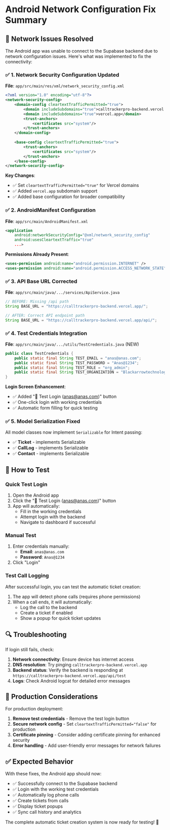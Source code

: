 # Android Network Configuration Fix Summary

## 🔧 Network Issues Resolved

The Android app was unable to connect to the Supabase backend due to network configuration issues. Here's what was implemented to fix the connectivity:

### ✅ 1. Network Security Configuration Updated

**File**: `app/src/main/res/xml/network_security_config.xml`

```xml
<?xml version="1.0" encoding="utf-8"?>
<network-security-config>
    <domain-config cleartextTrafficPermitted="true">
        <domain includeSubdomains="true">calltrackerpro-backend.vercel.app</domain>
        <domain includeSubdomains="true">vercel.app</domain>
        <trust-anchors>
            <certificates src="system"/>
        </trust-anchors>
    </domain-config>
    
    <base-config cleartextTrafficPermitted="true">
        <trust-anchors>
            <certificates src="system"/>
        </trust-anchors>
    </base-config>
</network-security-config>
```

**Key Changes**:
- ✅ Set `cleartextTrafficPermitted="true"` for Vercel domains
- ✅ Added `vercel.app` subdomain support
- ✅ Added base configuration for broader compatibility

### ✅ 2. AndroidManifest Configuration

**File**: `app/src/main/AndroidManifest.xml`

```xml
<application
    android:networkSecurityConfig="@xml/network_security_config"
    android:usesCleartextTraffic="true"
    ...>
```

**Permissions Already Present**:
```xml
<uses-permission android:name="android.permission.INTERNET" />
<uses-permission android:name="android.permission.ACCESS_NETWORK_STATE" />
```

### ✅ 3. API Base URL Corrected

**File**: `app/src/main/java/.../services/ApiService.java`

```java
// BEFORE: Missing /api path
String BASE_URL = "https://calltrackerpro-backend.vercel.app/";

// AFTER: Correct API endpoint path
String BASE_URL = "https://calltrackerpro-backend.vercel.app/api/";
```

### ✅ 4. Test Credentials Integration

**File**: `app/src/main/java/.../utils/TestCredentials.java` (NEW)

```java
public class TestCredentials {
    public static final String TEST_EMAIL = "anas@anas.com";
    public static final String TEST_PASSWORD = "Anas@1234";
    public static final String TEST_ROLE = "org_admin";
    public static final String TEST_ORGANIZATION = "Blackarrowtechnologies";
}
```

**Login Screen Enhancement**:
- ✅ Added "🧪 Test Login (anas@anas.com)" button
- ✅ One-click login with working credentials
- ✅ Automatic form filling for quick testing

### ✅ 5. Model Serialization Fixed

All model classes now implement `Serializable` for Intent passing:
- ✅ **Ticket** - implements Serializable
- ✅ **CallLog** - implements Serializable  
- ✅ **Contact** - implements Serializable

## 🚀 How to Test

### Quick Test Login
1. Open the Android app
2. Click the "🧪 Test Login (anas@anas.com)" button
3. App will automatically:
   - Fill in the working credentials
   - Attempt login with the backend
   - Navigate to dashboard if successful

### Manual Test
1. Enter credentials manually:
   - **Email**: `anas@anas.com`
   - **Password**: `Anas@1234`
2. Click "Login"

### Test Call Logging
After successful login, you can test the automatic ticket creation:
1. The app will detect phone calls (requires phone permissions)
2. When a call ends, it will automatically:
   - Log the call to the backend
   - Create a ticket if enabled
   - Show a popup for quick ticket updates

## 🔍 Troubleshooting

If login still fails, check:

1. **Network connectivity**: Ensure device has internet access
2. **DNS resolution**: Try pinging `calltrackerpro-backend.vercel.app`
3. **Backend status**: Verify the backend is responding at `https://calltrackerpro-backend.vercel.app/api/test`
4. **Logs**: Check Android logcat for detailed error messages

## 📱 Production Considerations

For production deployment:

1. **Remove test credentials** - Remove the test login button
2. **Secure network config** - Set `cleartextTrafficPermitted="false"` for production
3. **Certificate pinning** - Consider adding certificate pinning for enhanced security
4. **Error handling** - Add user-friendly error messages for network failures

## ✅ Expected Behavior

With these fixes, the Android app should now:
- ✅ Successfully connect to the Supabase backend
- ✅ Login with the working test credentials
- ✅ Automatically log phone calls
- ✅ Create tickets from calls
- ✅ Display ticket popups
- ✅ Sync call history and analytics

The complete automatic ticket creation system is now ready for testing! 🎯
